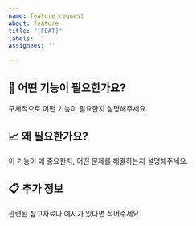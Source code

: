 ```yaml
---
name: feature_request
about: feature
title: "[FEAT]"
labels: ''
assignees: ''

---
```


## 🙋 어떤 기능이 필요한가요?
구체적으로 어떤 기능이 필요한지 설명해주세요.

## 📈 왜 필요한가요?
이 기능이 왜 중요한지, 어떤 문제를 해결하는지 설명해주세요.

## 📋 추가 정보
관련된 참고자료나 예시가 있다면 적어주세요.
